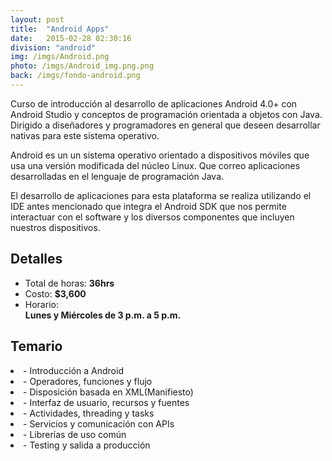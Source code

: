 ```yaml
---
layout: post
title:  "Android Apps"
date:   2015-02-28 02:30:16
division: "android"
img: /imgs/Android.png
photo: /imgs/Android_img.png.png
back: /imgs/fondo-android.png
---
```

<div class="description">
Curso de introducción al desarrollo de aplicaciones Android 4.0+ con Android Studio y conceptos de programación orientada a objetos con Java. Dirigido a diseñadores y programadores en general que deseen desarrollar nativas para este sistema operativo.

Android es un un sistema operativo orientado a dispositivos móviles que usa una versión modificada del núcleo Linux. Que correo aplicaciones desarrolladas en el lenguaje de programación Java.

El desarrollo de aplicaciones para esta plataforma se realiza utilizando el IDE antes mencionado que integra el Android SDK que nos permite interactuar con el software y los diversos componentes que incluyen nuestros dispositivos.
</div>
<div class="details">
	<h2>Detalles</h2>
	<ul>
		<li>Total de horas: <strong>36hrs</strong></li>
		<li>Costo: <strong>$3,600</strong></li>
		<li>Horario:<br><strong>Lunes y Miércoles de 3 p.m. a 5 p.m.</strong></li>
	</ul>
</div>
<div class="course">
	<h2>Temario</h2>
		<li>- Introducción a Android</li>
		<li>- Operadores, funciones y flujo</li>
		<li>- Disposición basada en XML(Manifiesto)</li>
		<li>- Interfaz de usuario, recursos y fuentes</li>
		<li>- Actividades, threading y tasks</li>
		<li>- Servicios y comunicación con APIs</li>
		<li>- Librerías de uso común</li>
		<li>- Testing y salida a producción</li>
	</ul>
<div>





